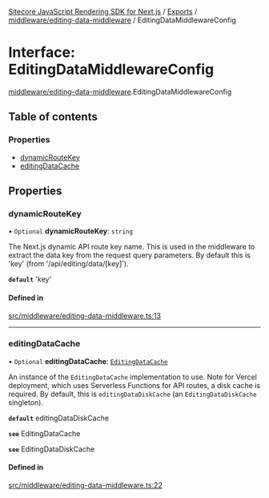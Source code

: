 [Sitecore JavaScript Rendering SDK for Next.js](../README.md) / [Exports](../modules.md) / [middleware/editing-data-middleware](../modules/middleware_editing_data_middleware.md) / EditingDataMiddlewareConfig

# Interface: EditingDataMiddlewareConfig

[middleware/editing-data-middleware](../modules/middleware_editing_data_middleware.md).EditingDataMiddlewareConfig

## Table of contents

### Properties

- [dynamicRouteKey](middleware_editing_data_middleware.EditingDataMiddlewareConfig.md#dynamicroutekey)
- [editingDataCache](middleware_editing_data_middleware.EditingDataMiddlewareConfig.md#editingdatacache)

## Properties

### dynamicRouteKey

• `Optional` **dynamicRouteKey**: `string`

The Next.js dynamic API route key name. This is used in the middleware to extract the data
key from the request query parameters. By default this is 'key' (from '/api/editing/data/[key]').

**`default`** 'key'

#### Defined in

[src/middleware/editing-data-middleware.ts:13](https://github.com/Sitecore/jss/blob/8c00be96/packages/sitecore-jss-nextjs/src/middleware/editing-data-middleware.ts#L13)

___

### editingDataCache

• `Optional` **editingDataCache**: [`EditingDataCache`](middleware_editing_data_cache.EditingDataCache.md)

An instance of the `EditingDataCache` implementation to use.
Note for Vercel deployment, which uses Serverless Functions for API routes, a disk cache is required.
By default, this is `editingDataDiskCache` (an `EditingDataDiskCache` singleton).

**`default`** editingDataDiskCache

**`see`** EditingDataCache

**`see`** EditingDataDiskCache

#### Defined in

[src/middleware/editing-data-middleware.ts:22](https://github.com/Sitecore/jss/blob/8c00be96/packages/sitecore-jss-nextjs/src/middleware/editing-data-middleware.ts#L22)

